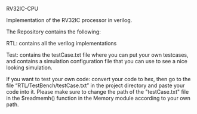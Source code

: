 RV32IC-CPU

Implementation of the RV32IC processor in verilog.

The Repository contains the following:

RTL: contains all the verilog implementations

Test: contains the testCase.txt file where you can put your own testcases, and contains a simulation configuration file that you can use to see a nice looking simulation.


If you want to test your own code: 
convert your code to hex, 
then go to the file “RTL/TestBench/testCase.txt” in the project directory and paste your code into it. 
Please make sure to change the path of the "testCase.txt" file in the $readmemh() function in the Memory module according to your own path.


